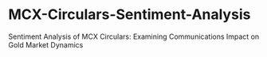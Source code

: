 # MCX-Circulars-Sentiment-Analysis
Sentiment Analysis of MCX Circulars: Examining  Communications Impact on Gold Market Dynamics 
